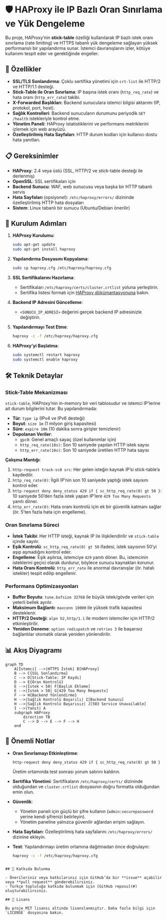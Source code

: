 # 🛡️ HAProxy ile IP Bazlı Oran Sınırlama ve Yük Dengeleme

Bu proje, HAProxy’nin **stick-table** özelliği kullanılarak IP bazlı istek oranı sınırlama (rate limiting) ve HTTPS tabanlı yük dengeleme sağlayan yüksek performanslı bir yapılandırma sunar. İstemci davranışlarını izler, kötüye kullanımı tespit eder ve gerektiğinde engeller.

## 🚀 Özellikler

- **SSL/TLS Sonlandırma**: Çoklu sertifika yönetimi için `crt-list` ile HTTP/2 ve HTTP/1.1 desteği.
- **Stick-Table ile Oran Sınırlama**: IP başına istek oranı (`http_req_rate`) ve hata oranı (`http_err_rate`) takibi.
- **X-Forwarded Başlıkları**: Backend sunuculara istemci bilgisi aktarımı (IP, protokol, port, host).
- **Sağlık Kontrolleri**: Backend sunucuların durumunu periyodik `GET /health` istekleriyle kontrol etme.
- **Yönetim Paneli**: HAProxy istatistiklerini ve performans metriklerini izlemek için web arayüzü.
- **Özelleştirilmiş Hata Sayfaları**: HTTP durum kodları için kullanıcı dostu hata yanıtları.

## 📋 Gereksinimler

- **HAProxy**: 2.4 veya üstü (SSL, HTTP/2 ve stick-table desteği ile derlenmiş)
- **OpenSSL**: SSL sertifikaları için
- **Backend Sunucu**: WAF, web sunucusu veya başka bir HTTP tabanlı servis
- **Hata Sayfaları** (opsiyonel): `/etc/haproxy/errors/` dizininde özelleştirilmiş HTTP hata dosyaları
- **Sistem**: Linux tabanlı bir sunucu (Ubuntu/Debian önerilir)

## 🔧 Kurulum Adımları

1. **HAProxy Kurulumu**:
   ```bash
   sudo apt-get update
   sudo apt-get install haproxy
   ```

2. **Yapılandırma Dosyasını Kopyalama**:
   ```bash
   sudo cp haproxy.cfg /etc/haproxy/haproxy.cfg
   ```

3. **SSL Sertifikalarını Hazırlama**:
   - Sertifikaları `/etc/haproxy/certs/cluster.crtlist` yoluna yerleştirin.
   - Sertifika listesi formatı için [HAProxy dökümantasyonuna](https://www.haproxy.org/) bakın.

4. **Backend IP Adresini Güncelleme**:
   - `<SUNUCU_IP_ADRESİ>` değerini gerçek backend IP adresinizle değiştirin.

5. **Yapılandırmayı Test Etme**:
   ```bash
   haproxy -c -f /etc/haproxy/haproxy.cfg
   ```

6. **HAProxy’yi Başlatma**:
   ```bash
   sudo systemctl restart haproxy
   sudo systemctl enable haproxy
   ```

## 🛠️ Teknik Detaylar

### Stick-Table Mekanizması
`stick-table`, HAProxy’nin in-memory bir veri tablosudur ve istemci IP’lerine ait durum bilgilerini tutar. Bu yapılandırmada:

- **Tür**: `type ip` (IPv4 ve IPv6 desteği)
- **Boyut**: `size 1m` (1 milyon giriş kapasitesi)
- **Süre**: `expire 10m` (10 dakika sonra girişler temizlenir)
- **Depolanan Veriler**:
  - `gpc0`: Genel amaçlı sayaç (özel kullanımlar için)
  - `http_req_rate(10s)`: Son 10 saniyede yapılan HTTP istek sayısı
  - `http_err_rate(10s)`: Son 10 saniyede üretilen HTTP hata sayısı

**Çalışma Mantığı**:
1. `http-request track-sc0 src`: Her gelen isteğin kaynak IP’si stick-table’a kaydedilir.
2. `http_req_rate(0)`: İlgili IP’nin son 10 saniyede yaptığı istek sayısını kontrol eder.
3. `http-request deny deny_status 429 if { sc_http_req_rate(0) gt 50 }`: 10 saniyede 50’den fazla istek yapan IP’lere `429 Too Many Requests` yanıtı döner.
4. `http_err_rate(0)`: Hata oranı kontrolü için ek bir güvenlik katmanı sağlar (ör. 5’ten fazla hata için engelleme).

### Oran Sınırlama Süreci
- **İstek Takibi**: Her HTTP isteği, kaynak IP ile ilişkilendirilir ve `stick-table` içinde sayılır.
- **Eşik Kontrolü**: `sc_http_req_rate(0) gt 50` ifadesi, istek sayısının 50’yi aşıp aşmadığını kontrol eder.
- **Engelleme**: Eşik aşılırsa, istemciye `429` yanıtı döner. Bu, istemcinin isteklerini geçici olarak durdurur, böylece sunucu kaynakları korunur.
- **Hata Oranı Kontrolü**: `http_err_rate` ile anormal davranışlar (ör. hatalı istekler) tespit edilip engellenir.

### Performans Optimizasyonları
- **Buffer Boyutu**: `tune.bufsize 32768` ile büyük istek/gövde verileri için yeterli bellek ayrılır.
- **Maksimum Bağlantı**: `maxconn 10000` ile yüksek trafik kapasitesi desteklenir.
- **HTTP/2 Desteği**: `alpn h2,http/1.1` ile modern istemciler için HTTP/2 etkinleştirilir.
- **Yeniden Deneme**: `option redispatch` ve `retries 3` ile başarısız bağlantılar otomatik olarak yeniden yönlendirilir.

## 📊 Akış Diyagramı

```mermaid
graph TD
    A[İstemci] -->|HTTPS İstek| B[HAProxy]
    B --> C{SSL Sonlandırma}
    C --> D[Stick-Table: IP Kaydı]
    D --> E{Oran Kontrolü}
    E -->|İstek < 50| F[Başlık Ekleme]
    E -->|İstek > 50| G[429 Too Many Requests]
    F --> H{Backend Yönlendirme}
    H -->|Sağlık Kontrolü Başarılı| I[Backend Sunucu]
    H -->|Sağlık Kontrolü Başarısız| J[503 Service Unavailable]
    I -->|Yanıt| A
    subgraph HAProxy
        direction TB
        C --> D --> E --> F --> H
    end
```

## 📝 Önemli Notlar

- **Oran Sınırlamayı Etkinleştirme**:
  ```haproxy
  http-request deny deny_status 429 if { sc_http_req_rate(0) gt 50 }
  ```
  Üretim ortamında test sonrası yorum satırını kaldırın.

- **Sertifika Yönetimi**: Sertifikaların `/etc/haproxy/certs/` dizininde olduğundan ve `cluster.crtlist` dosyasının doğru formatta olduğundan emin olun.
- **Güvenlik**:
  - Yönetim paneli için güçlü bir şifre kullanın (`admin:securepassword` yerine kendi şifrenizi belirleyin).
  - Yönetim paneline yalnızca güvenilir ağlardan erişim sağlayın.
- **Hata Sayfaları**: Özelleştirilmiş hata sayfalarını `/etc/haproxy/errors/` dizinine ekleyin.
- **Test**: Yapılandırmayı üretim ortamına dağıtmadan önce doğrulayın:
  ```bash
  haproxy -c -f /etc/haproxy/haproxy.cfg
  ```

```

## 🌟 Katkıda Bulunma

- Önerileriniz veya katkılarınız için GitHub’da bir **issue** açabilir veya **pull request** gönderebilirsiniz.
- Türkçe topluluğa katkıda bulunmak için [GitHub reposu](#) oluşturabilirsiniz.

## 📜 Lisans

Bu proje MIT lisansı altında lisanslanmıştır. Daha fazla bilgi için `LICENSE` dosyasına bakın.
